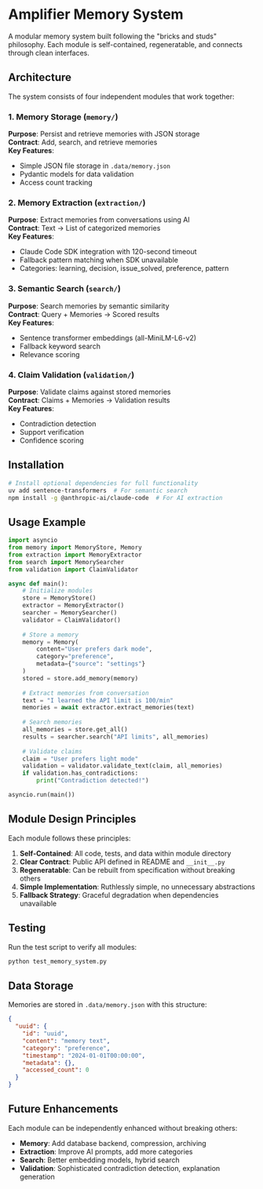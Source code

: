 # Amplifier Memory System

A modular memory system built following the "bricks and studs" philosophy. Each module is self-contained, regeneratable, and connects through clean interfaces.

## Architecture

The system consists of four independent modules that work together:

### 1. Memory Storage (`memory/`)
**Purpose**: Persist and retrieve memories with JSON storage  
**Contract**: Add, search, and retrieve memories  
**Key Features**:
- Simple JSON file storage in `.data/memory.json`
- Pydantic models for data validation
- Access count tracking

### 2. Memory Extraction (`extraction/`)
**Purpose**: Extract memories from conversations using AI  
**Contract**: Text → List of categorized memories  
**Key Features**:
- Claude Code SDK integration with 120-second timeout
- Fallback pattern matching when SDK unavailable
- Categories: learning, decision, issue_solved, preference, pattern

### 3. Semantic Search (`search/`)
**Purpose**: Search memories by semantic similarity  
**Contract**: Query + Memories → Scored results  
**Key Features**:
- Sentence transformer embeddings (all-MiniLM-L6-v2)
- Fallback keyword search
- Relevance scoring

### 4. Claim Validation (`validation/`)
**Purpose**: Validate claims against stored memories  
**Contract**: Claims + Memories → Validation results  
**Key Features**:
- Contradiction detection
- Support verification
- Confidence scoring

## Installation

```bash
# Install optional dependencies for full functionality
uv add sentence-transformers  # For semantic search
npm install -g @anthropic-ai/claude-code  # For AI extraction
```

## Usage Example

```python
import asyncio
from memory import MemoryStore, Memory
from extraction import MemoryExtractor
from search import MemorySearcher
from validation import ClaimValidator

async def main():
    # Initialize modules
    store = MemoryStore()
    extractor = MemoryExtractor()
    searcher = MemorySearcher()
    validator = ClaimValidator()
    
    # Store a memory
    memory = Memory(
        content="User prefers dark mode",
        category="preference",
        metadata={"source": "settings"}
    )
    stored = store.add_memory(memory)
    
    # Extract memories from conversation
    text = "I learned the API limit is 100/min"
    memories = await extractor.extract_memories(text)
    
    # Search memories
    all_memories = store.get_all()
    results = searcher.search("API limits", all_memories)
    
    # Validate claims
    claim = "User prefers light mode"
    validation = validator.validate_text(claim, all_memories)
    if validation.has_contradictions:
        print("Contradiction detected!")

asyncio.run(main())
```

## Module Design Principles

Each module follows these principles:

1. **Self-Contained**: All code, tests, and data within module directory
2. **Clear Contract**: Public API defined in README and `__init__.py`
3. **Regeneratable**: Can be rebuilt from specification without breaking others
4. **Simple Implementation**: Ruthlessly simple, no unnecessary abstractions
5. **Fallback Strategy**: Graceful degradation when dependencies unavailable

## Testing

Run the test script to verify all modules:

```bash
python test_memory_system.py
```

## Data Storage

Memories are stored in `.data/memory.json` with this structure:

```json
{
  "uuid": {
    "id": "uuid",
    "content": "memory text",
    "category": "preference",
    "timestamp": "2024-01-01T00:00:00",
    "metadata": {},
    "accessed_count": 0
  }
}
```

## Future Enhancements

Each module can be independently enhanced without breaking others:

- **Memory**: Add database backend, compression, archiving
- **Extraction**: Improve AI prompts, add more categories
- **Search**: Better embedding models, hybrid search
- **Validation**: Sophisticated contradiction detection, explanation generation